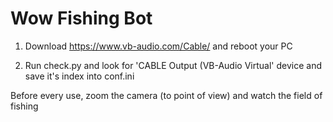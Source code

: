 # Wow Fishing Bot 
1. Download https://www.vb-audio.com/Cable/ and reboot your PC 

2. Run check.py and look for 'CABLE Output (VB-Audio Virtual' 
   device and save it's index into conf.ini

Before every use, zoom the camera (to point of view) and watch the field of fishing